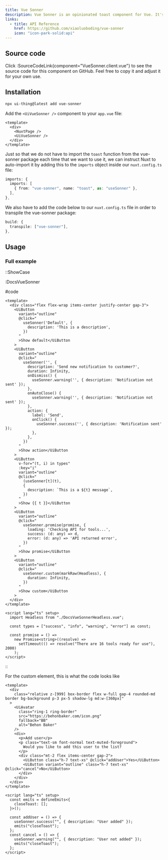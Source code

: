 ```yaml
---
title: Vue Sonner
description: Vue Sonner is an opinionated toast component for Vue. It's customizable, but styled by default. Comes with a swipe to dismiss animation.
links:
  - title: API Reference
    href: https://github.com/xiaoluoboding/vue-sonner
    icon: "icon-park-solid:api"
---
```


## Source code

Click :SourceCodeLink{component="VueSonner.client.vue"} to see the source code for this component on GitHub. Feel free to copy it and adjust it for your own use.

## Installation

```bash
npx ui-thing@latest add vue-sonner
```

Add the `<UiVueSonner />` component to your `app.vue` file:

```vue [app.vue]
<template>
  <div>
    <NuxtPage />
    <UiVueSonner />
  </div>
</template>
```

Just so that we do not have to import the `toast` function from the vue-sonner package each time that we want to use it, we can instruct Nuxt to auto-import it by adding this to the `imports` object inside our `nuxt.config.ts` file:

```ts [nuxt.config.ts]
imports: {
  imports: [
    { from: "vue-sonner", name: "toast", as: "useSonner" },
  ],
},
```

We also have to add the code below to our `nuxt.config.ts` file in order to transpile the vue-sonner package:

```ts [nuxt.config.ts]
build: {
  transpile: ["vue-sonner"],
},
```

## Usage

### Full example

::ShowCase

:DocsVueSonner

#code

<!-- automd:file src="../../app/components/content/Docs/VueSonner/DocsVueSonner.vue" code lang="vue" -->

```vue [DocsVueSonner.vue]
<template>
  <div class="flex flex-wrap items-center justify-center gap-3">
    <UiButton
      variant="outline"
      @click="
        useSonner('Default', {
          description: 'This is a description',
        })
      "
      >Show default</UiButton
    >
    <UiButton
      variant="outline"
      @click="
        useSonner('', {
          description: 'Send new notification to customer?',
          duration: Infinity,
          onDismiss() {
            useSonner.warning('', { description: 'Notification not sent' });
          },
          onAutoClose() {
            useSonner.warning('', { description: 'Notification not sent' });
          },
          action: {
            label: 'Send',
            onClick() {
              useSonner.success('', { description: 'Notification sent' });
            },
          },
        })
      "
      >Show action</UiButton
    >
    <UiButton
      v-for="(t, i) in types"
      :key="i"
      variant="outline"
      @click="
        (useSonner[t](t),
        {
          description: `This is a ${t} message`,
        })
      "
      >Show {{ t }}</UiButton
    >
    <UiButton
      variant="outline"
      @click="
        useSonner.promise(promise, {
          loading: 'Checking API for tools...',
          success: (d: any) => d,
          error: (d: any) => 'API returned error',
        })
      "
      >Show promise</UiButton
    >
    <UiButton
      variant="outline"
      @click="
        useSonner.custom(markRaw(Headless), {
          duration: Infinity,
        })
      "
      >Show custom</UiButton
    >
  </div>
</template>

<script lang="ts" setup>
  import Headless from "./DocsVueSonnerHeadless.vue";

  const types = ["success", "info", "warning", "error"] as const;

  const promise = () =>
    new Promise<string>((resolve) =>
      setTimeout(() => resolve("There are 16 tools ready for use"), 2000)
    );
</script>

```

<!-- /automd -->

::

For the custom element, this is what the code looks like

<!-- automd:file src="../../app/components/content/Docs/VueSonner/DocsVueSonnerHeadless.vue" code lang="vue" -->

```vue [DocsVueSonnerHeadless.vue]
<template>
  <div
    class="relative z-[999] box-border flex w-full gap-4 rounded-md border bg-background p-3 px-5 shadow-lg md:w-[360px]"
  >
    <UiAvatar
      class="ring-1 ring-border"
      src="https://behonbaker.com/icon.png"
      fallback="BB"
      alt="Behon Baker"
    />
    <div>
      <p>Add user</p>
      <p class="text-sm font-normal text-muted-foreground">
        Would you like to add this user to the list?
      </p>
      <div class="mt-2 flex items-center gap-2">
        <UiButton class="h-7 text-xs" @click="addUser">Yes</UiButton>
        <UiButton variant="outline" class="h-7 text-xs" @click="cancel">No</UiButton>
      </div>
    </div>
  </div>
</template>

<script lang="ts" setup>
  const emits = defineEmits<{
    closeToast: [];
  }>();

  const addUser = () => {
    useSonner.success("", { description: "User added" });
    emits("closeToast");
  };
  const cancel = () => {
    useSonner.warning("", { description: "User not added" });
    emits("closeToast");
  };
</script>

```

<!-- /automd -->
